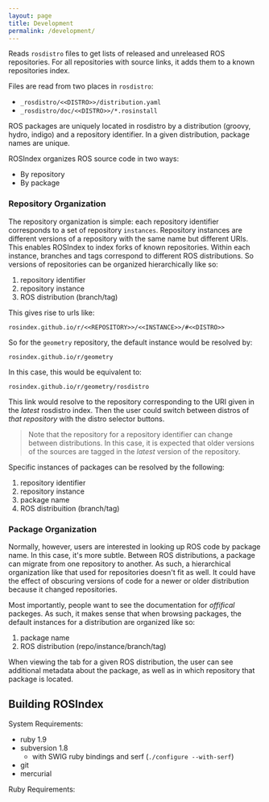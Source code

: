 ```yaml
---
layout: page
title: Development
permalink: /development/
---
```


Reads `rosdistro` files to get lists of released and unreleased ROS
repositories. For all repositories with source links, it adds them
to a known repositories index. 

Files are read from two places in `rosdistro`:

 * `_rosdistro/<<DISTRO>>/distribution.yaml`
 * `_rosdistro/doc/<<DISTRO>>/*.rosinstall`

ROS packages are uniquely located in rosdistro by a distribution (groovy,
hydro, indigo) and a repository identifier. In a given distribution, package
names are unique.

ROSIndex organizes ROS source code in two ways:

 * By repository
 * By package

### Repository Organization

The repository organization is simple: each repository identifier corresponds
to a set of repository `instances`. Repository instances are different versions
of a repository with the same name but different URIs. This enables ROSIndex
to index forks of known repositories. Within each instance, branches and tags
correspond to different ROS distributions. So versions of repositories can be
organized hierarchically like so:

 1. repository identifier
 2. repository instance
 3. ROS distribution (branch/tag)

This gives rise to urls like:

```
rosindex.github.io/r/<<REPOSITORY>>/<<INSTANCE>>/#<<DISTRO>>
```

So for the ``geometry`` repository, the default instance would be resolved by:

```
rosindex.github.io/r/geometry
```

In this case, this would be equivalent to:

```
rosindex.github.io/r/geometry/rosdistro
```

This link would resolve to the repository corresponding to the URI given in the
*latest* rosdistro index. Then the user could switch between distros of *that
repository* with the distro selector buttons.

> Note that the repository for a repository identifier can change between
> distributions. In this case, it is expected that older versions of the sources
> are tagged in the *latest* version of the repository.

Specific instances of packages can be resolved by the following:

 1. repository identifier
 2. repository instance
 3. package name
 4. ROS distribuition (branch/tag)

### Package Organization

Normally, however, users are interested in looking up ROS code by package name.
In this case, it's more subtle. Between ROS distributions, a package can migrate
from one repository to another. As such, a hierarchical organization like that
used for repositories doesn't fit as well. It could have the effect of obscuring
versions of code for a newer or older distribution because it changed
repositories.

Most importantly, people want to see the documentation for *offifical* packeges.
As such, it makes sense that when browsing packages, the default instances for a
distribution are organized like so:

 1. package name
 2. ROS distribution (repo/instance/branch/tag)

When viewing the tab for a given ROS distribution, the user can see additional
metadata about the package, as well as in which repository that package is
located.

## Building ROSIndex

System Requirements:

* ruby 1.9
* subversion 1.8
  * with SWIG ruby bindings and serf (`./configure --with-serf`)
* git
* mercurial

Ruby Requirements:

